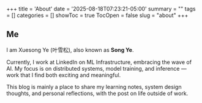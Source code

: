 +++
title = 'About'
date = '2025-08-18T07:23:21-05:00'
summary = ""
tags = []
categories = []
showToc = true
TocOpen = false
slug = "about"
+++

Me
---


I am Xuesong Ye (叶雪松), also known as **Song Ye**.

Currently, I work at LinkedIn on ML Infrastructure, embracing the wave of AI.
My focus is on distributed systems, model training, and inference — work that I find both exciting and meaningful.

This blog is mainly a place to share my learning notes, system design thoughts, and personal reflections, with the post on life outside of work.
